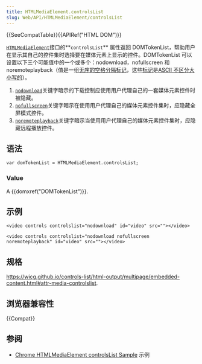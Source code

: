 ```yaml
---
title: HTMLMediaElement.controlsList
slug: Web/API/HTMLMediaElement/controlsList
---
```


{{SeeCompatTable}}{{APIRef("HTML DOM")}}

[`HTMLMediaElement`](/zh-CN/docs/Web/API/HTMLMediaElement)接口的**`controlsList`** 属性返回 DOMTokenList，帮助用户在显示其自己的控件集时选择要在媒体元素上显示的控件。DOMTokenList 可以设置以下三个可能值中的一个或多个：nodownload，nofullscreen 和 noremoteplayback（值是一组[无序的空格分隔标记](https://wicg.github.io/controls-list/html-output/multipage/infrastructure.html#unordered-set-of-unique-space-separated-tokens)，这些[标记](https://wicg.github.io/controls-list/html-output/multipage/infrastructure.html#unordered-set-of-unique-space-separated-tokens)是[ASCII 不区分大小写的](https://infra.spec.whatwg.org/#ascii-case-insensitive)）。

1. [`nodownload`](https://wicg.github.io/controls-list/html-output/multipage/embedded-content.html#attr-media-controlslist-nodownload)关键字暗示的下载控制应使用用户代理自己的一套媒体元素控件时被隐藏。
2. [`nofullscreen`](https://wicg.github.io/controls-list/html-output/multipage/embedded-content.html#attr-media-controlslist-nofullscreen)关键字暗示在使用用户代理自己的媒体元素控件集时，应隐藏全屏模式控件。
3. [`noremoteplayback`](https://wicg.github.io/controls-list/html-output/multipage/embedded-content.html#attr-media-controlslist-noremoteplayback)关键字暗示当使用用户代理自己的媒体元素控件集时，应隐藏远程播放控件。

## 语法

```plain
var domTokenList = HTMLMediaElement.controlsList;
```

### Value

A {{domxref("DOMTokenList")}}.

## 示例

```plain
<video controls controlslist="nodownload" id="video" src=""></video>
```

```plain
<video controls controlslist="nodownload nofullscreen noremoteplayback" id="video" src=""></video>
```

## 规格

<https://wicg.github.io/controls-list/html-output/multipage/embedded-content.html#attr-media-controlslist>.

## 浏览器兼容性

{{Compat}}

## 参阅

- [Chrome HTMLMediaElement controlsList Sample](https://googlechrome.github.io/samples/media/controlslist.html) 示例
